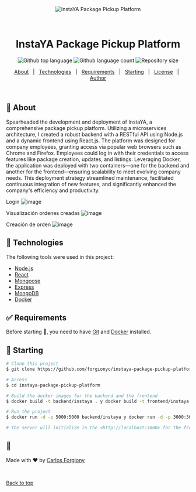 <div align="center" id="top"> 
  <img src="./.github/app.gif" alt="InstaYA Package Pickup Platform" />

&#xa0;

  <!-- <a href="https://instayapackagepickupplatform.netlify.app">Demo</a> -->
</div>

<h1 align="center">InstaYA Package Pickup Platform</h1>

<p align="center">
  <img alt="Github top language" src="https://img.shields.io/github/languages/top/forgionyc/instaya-package-pickup-platform?color=56BEB8">

  <img alt="Github language count" src="https://img.shields.io/github/languages/count/forgionyc/instaya-package-pickup-platform?color=56BEB8">

  <img alt="Repository size" src="https://img.shields.io/github/repo-size/forgionyc/instaya-package-pickup-platform?color=56BEB8">

  <!-- <img alt="License" src="https://img.shields.io/github/license/forgionyc/instaya-package-pickup-platform?color=56BEB8"> -->

  <!-- <img alt="Github issues" src="https://img.shields.io/github/issues/forgionyc/instaya-package-pickup-platform?color=56BEB8" /> -->

  <!-- <img alt="Github forks" src="https://img.shields.io/github/forks/forgionyc/instaya-package-pickup-platform?color=56BEB8" /> -->

  <!-- <img alt="Github stars" src="https://img.shields.io/github/stars/forgionyc/instaya-package-pickup-platform?color=56BEB8" /> -->
</p>

<!-- Status -->

<!-- <h4 align="center">
	🚧  InstaYA Package Pickup Platform 🚀 Under construction...  🚧
</h4>

<hr> -->

<p align="center">
  <a href="#dart-about">About</a> &#xa0; | &#xa0; 
  <!-- <a href="#sparkles-features">Features</a> &#xa0; | &#xa0; -->
  <a href="#rocket-technologies">Technologies</a> &#xa0; | &#xa0;
  <a href="#white_check_mark-requirements">Requirements</a> &#xa0; | &#xa0;
  <a href="#checkered_flag-starting">Starting</a> &#xa0; | &#xa0;
  <a href="#memo-license">License</a> &#xa0; | &#xa0;
  <a href="https://github.com/forgionyc" target="_blank">Author</a>
</p>

<br>

## :dart: About

Spearheaded the development and deployment of InstaYA, a comprehensive package pickup platform. Utilizing a microservices architecture, I created a robust backend with a RESTful API using Node.js and a dynamic frontend using React.js. The platform was designed for company employees, granting access via popular web browsers such as Chrome and Firefox. Employees could log in with their credentials to access features like package creation, updates, and listings. Leveraging Docker, the application was deployed with two containers—one for the backend and another for the frontend—ensuring scalability to meet evolving company needs. This deployment strategy streamlined maintenance, facilitated continuous integration of new features, and significantly enhanced the company's efficiency and productivity.

Login
![image](https://user-images.githubusercontent.com/113073942/204686590-4adba4de-e26b-4d17-9458-c2be1dba0c02.png)

Visualización ordenes creadas
![image](https://user-images.githubusercontent.com/113073942/204686487-f4351ed5-47d2-4ac8-9d50-1f6b7bb0b29f.png)

Creación de orden
![image](https://user-images.githubusercontent.com/113073942/204686649-b687d006-685c-48b3-8baf-b7c933b938b5.png)

## :rocket: Technologies

The following tools were used in this project:

- [Node.js](https://nodejs.org/en/)
- [React](https://react.dev/)
- [Mongoose](https://mongoosejs.com/)
- [Express](https://expressjs.com/)
- [MongoDB](https://www.mongodb.com/)
- [Docker](https://www.docker.com/)

## :white_check_mark: Requirements

Before starting :checkered_flag:, you need to have [Git](https://git-scm.com) and [Docker](https://www.docker.com/) installed.

## :checkered_flag: Starting

```bash
# Clone this project
$ git clone https://github.com/forgionyc/instaya-package-pickup-platform

# Access
$ cd instaya-package-pickup-platform

# Build the docker images for the backend and the frontend
$ docker build -t backend/instaya . y docker build -t frontend/instaya .

# Run the project
$ docker run -d -p 5000:5000 backend/instaya y docker run -d -p 3000:3000 frontend/instaya

# The server will initialize in the <http://localhost:3000> for the frontend and <http://localhost:5000> for the backend
```

## :memo:

Made with :heart: by <a href="https://github.com/forgionyc" target="_blank">Carlos Forgiony</a>

&#xa0;

<a href="#top">Back to top</a>
